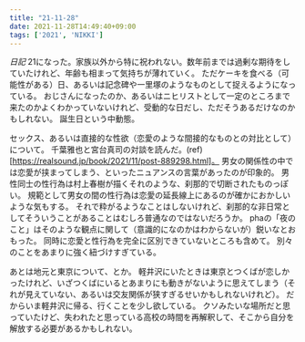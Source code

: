 ```yaml
---
title: "21-11-28"
date: 2021-11-28T14:49:40+09:00
tags: ['2021', 'NIKKI']
---
```

*日記*
21になった。家族以外から特に祝われない。数年前までは過剰な期待をしていたけれど、年齢も相まって気持ちが薄れていく。
ただケーキを食べる（可能性がある）日、あるいは記念碑や一里塚のようなものとして捉えるようになっている。
おじさんになったのか、あるいはニヒリストとして一定のところまで来たのかよくわかっていないけれど、受動的な日だし、ただそうあるだけなのかもしれない。
誕生日という中動態。

セックス、あるいは直接的な性欲（恋愛のような間接的なものとの対比として）について。
千葉雅也と宮台真司の対談を読んだ。(ref)[https://realsound.jp/book/2021/11/post-889298.html]。
男女の関係性の中では恋愛が挟まってしまう、といったニュアンスの言葉があったのが印象的。
男性同士の性行為は村上春樹が描くそれのような、刹那的で切断されたものっぽい。
規範として男女の間の性行為は恋愛の延長線上にあるのが確かにおかしいような気もする。
それで粋がるようなことはしないけれど、刹那的な非日常としてそういうことがあることはむしろ普通なのではないだろうか。
phaの「夜のこと」はそのような観点に関して（意識的になのかはわからないが）鋭いなとおもった。
同時に恋愛と性行為を完全に区別できていないところも含めて。
別々のことをあまりに強く紐づけすぎている。

あとは地元と東京について、とか。
軽井沢にいたときは東京とつくばが恋しかったけれど、いざつくばにいるとあまりにも動きがないように思えてしまう（それが見えていない、あるいは交友関係が狭すぎるせいかもしれないけれど）。
だからいま軽井沢に帰る、行くことを少し欲している。
クソみたいな場所だと思っていたけど、失われたと思っている高校の時間を再解釈して、そこから自分を解放する必要があるかもしれない。


